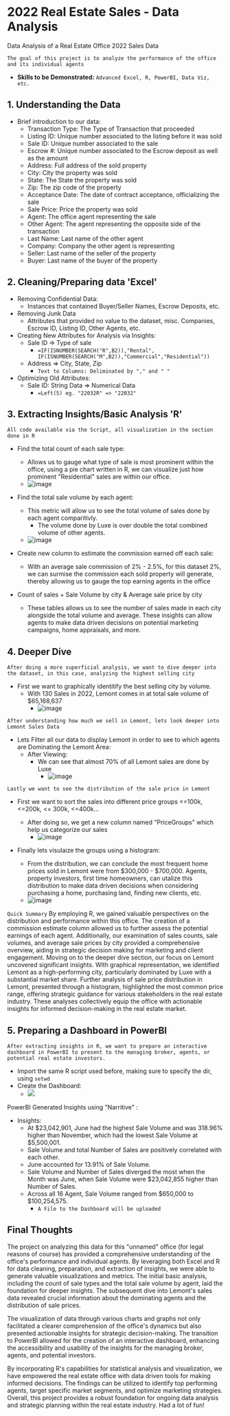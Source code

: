 # 2022 Real Estate Sales - Data Analysis
Data Analysis of a Real Estate Office 2022 Sales Data

```The goal of this project is to analyze the performance of the office and its individual agents```
- **Skills to be Demonstrated:** ```Advanced Excel, R, PowerBI, Data Viz, etc.```

**1. Understanding the Data**
- 
- Brief introduction to our data:
  - Transaction Type: The Type of Transaction that proceeded
  - Listing ID: Unique number associated to the listing before it was sold 
  - Sale ID: Unique number associated to the sale
  - Escrow #: Unique number associated to the Escrow deposit as well as the amount
  - Address: Full address of the sold property
  - City: City the property was sold
  - State: The State the property was sold
  - Zip: The zip code of the property
  - Acceptance Date: The date of contract acceptance, officializing the sale 
  - Sale Price: Price the property was sold
  - Agent: The office agent representing the sale 
  - Other Agent: The agent representing the opposite side of the transaction
  - Last Name: Last name of the other agent
  - Company: Company the other agent is representing 
  - Seller: Last name of the seller of the property
  - Buyer: Last name of the buyer of the property

**2. Cleaning/Preparing data** 'Excel'
-
- Removing Confidential Data:
  - Instances that contained Buyer/Seller Names, Escrow Deposits, etc.
- Removing Junk Data
  - Attributes that provided no value to the dataset, misc. Companies, Escrow ID, Listing ID, Other Agents, etc. 
- Creating New Attributes for Analysis via Insights:
  - Sale ID => Type of sale
    - ```=IF(ISNUMBER(SEARCH("R",B2)),"Rental", IF(ISNUMBER(SEARCH("M",B2)),"Commercial","Residential"))```
  - Address => City, State, Zip
    - ```Text to Columns: Deliminated by "," and " "```
- Optimizing Old Attributes:
  - Sale ID: String Data => Numerical Data
    - ```=Left(5) eg. "22032R" => "22032"```
       



**3. Extracting Insights/Basic Analysis** 'R'
-
```All code available via the Script, all visualization in the section done in R```
- Find the total count of each sale type:
  - Allows us to gauge what type of sale is most prominent within the office, using a pie chart written in R, we can visualize just how prominent "Residential" sales are within our office.
  -  ![image](https://github.com/mkowalczyk0/Real-Estate-Sales-Analysis-Proj/assets/151803531/05d529b1-3066-4ad8-b7a1-8bb004d08841)

- Find the total sale volume by each agent:
  - This metric will allow us to see the total volume of sales done by each agent comparitivly.
    - The volume done by Luxe is over double the total combined volume of other agents.
  - ![image](https://github.com/mkowalczyk0/Real-Estate-Sales-Analysis-Proj/assets/151803531/0f015aa4-09c4-448a-a50e-c672238e07f1)


- Create new column to estimate the commission earned off each sale:
  - With an average sale commission of 2% - 2.5%, for this dataset 2%, we can surmise the commission each sold property will generate, thereby allowing us to gauge the top earning agents in the office

- Count of sales + Sale Volume by city & Average sale price by city
  - These tables allows us to see the number of sales made in each city alongside the total volume and average. These insights can allow agents to make data driven decisions on potential marketing campaigns, home appraisals, and more.





**4. Deeper Dive**
-
```After doing a more superficial analysis, we want to dive deeper into the dataset, in this case, analyzing the highest selling city```

- First we want to graphically identitify the best selling city by volume.
  - With 130 Sales in 2022, Lemont comes in at total sale volume of $65,168,637
    - ![image](https://github.com/mkowalczyk0/Real-Estate-Sales-Analysis-Proj/assets/151803531/abf30545-0e04-4d7e-b426-2d8efac50b5e)

```After understanding how much we sell in Lemont, lets look deeper into Lemont Sales Data```

- Lets Filter all our data to display Lemont in order to see to which agents are Dominating the Lemont Area:
  - After Viewing:
    - We can see that almost 70% of all Lemont sales are done by Luxe
      - ![image](https://github.com/mkowalczyk0/Real-Estate-Sales-Analysis-Proj/assets/151803531/e021b1a8-eb72-46b5-a50b-11d7321f4be0)     

```Lastly we want to see the distribution of the sale price in Lemont```

- First we want to sort the sales into different price groups <=100k, <=200k, <= 300k, <=400k...
  - After doing so, we get a new column named "PriceGroups" which help us categorize our sales
    - ![image](https://github.com/mkowalczyk0/Real-Estate-Sales-Analysis-Proj/assets/151803531/12ef80f2-1298-44b6-856c-16f87e570d8b)

- Finally lets visulaize the groups using a histogram:
  - From the distribution, we can conclude the most frequent home prices sold in Lemont were from $300,000 - $700,000. Agents, property investors, first time homeowners, can utalize this distribution to make data driven decisions when considering purchasing a home, purchasing land, finding new clients, etc.
  - ![image](https://github.com/mkowalczyk0/Real-Estate-Sales-Analysis-Proj/assets/151803531/86f54988-e574-4c22-a0ba-b30bded63546)


```Quick Summary```
By employing R, we gained valuable perspectives on the distribution and performance within this office. The creation of a commission estimate column allowed us to further assess the potential earnings of each agent. Additionally, our examination of sales counts, sale volumes, and average sale prices by city provided a comprehensive overview, aiding in strategic decision making for marketing and client engagement. Moving on to the deeper dive section, our focus on Lemont uncovered significant insights. With graphical representation, we identified Lemont as a high-performing city, particularly dominated by Luxe with a substantial market share. Further analysis of sale price distribution in Lemont, presented through a histogram, highlighted the most common price range, offering strategic guidance for various stakeholders in the real estate industry. These analyses collectively equip the office with actionable insights for informed decision-making in the real estate market.



**5. Preparing a Dashboard in PowerBI**
-

```After extracting insights in R, we want to prepare an interactive dashboard in PowerBI to present to the managing broker, agents, or potential real estate investors.``` 

- Import the same R script used before, making sure to specify the dir, using ```setwd``` 
- Create the Dashboard: 
  - ![](https://github.com/mkowalczyk0/Real-Estate-Sales-Analysis-Proj/blob/main/PowerBI/PowerBI.gif) 




PowerBI Generated Insights using "Narritive" : 
- Insights:
  - ﻿At $23,042,901, June had the highest Sale Volume and was 318.96% higher than November, which had the lowest Sale Volume at $5,500,001.
  - ﻿﻿Sale Volume and total Number of Sales are positively correlated with each other.
  - June accounted for 13.91% of Sale Volume.
  - Sale Volume and Number of Sales diverged the most when the Month was June, when Sale Volume were $23,042,855 higher than Number of Sales.
  - Across all 16 Agent, Sale Volume ranged from $650,000 to $100,254,575.
      - ﻿```A File to the Dashboard will be uploaded```

**Final Thoughts**
-

The project on analyzing this data for this "unnamed" office (for legal reasons of course) has provided a comprehensive understanding of the office's performance and individual agents. By leveraging both Excel and R for data cleaning, preparation, and extraction of insights, we were able to generate valuable visualizations and metrics. The initial basic analysis, including the count of sale types and the total sale volume by agent, laid the foundation for deeper insights. The subsequent dive into Lemont's sales data revealed crucial information about the dominating agents and the distribution of sale prices.

The visualization of data through various charts and graphs not only facilitated a clearer comprehension of the office's dynamics but also presented actionable insights for strategic decision-making. The transition to PowerBI allowed for the creation of an interactive dashboard, enhancing the accessibility and usability of the insights for the managing broker, agents, and potential investors.

By incorporating R's capabilities for statistical analysis and visualization, we have empowered the real estate office with data driven tools for making informed decisions. The findings can be utilized to identify top performing agents, target specific market segments, and optimize marketing strategies. Overall, this project provides a robust foundation for ongoing data analysis and strategic planning within the real estate industry. Had a lot of fun!








